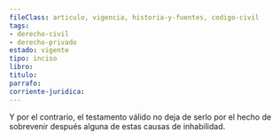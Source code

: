 ```yaml
---
fileClass: articulo, vigencia, historia-y-fuentes, codigo-civil
tags:
- derecho-civil
- derecho-privado
estado: vigente
tipo: inciso
libro:
titulo:
parrafo:
corriente-juridica:
---
```

Y por el contrario, el testamento válido no deja de serlo por el hecho de sobrevenir después alguna de estas causas de inhabilidad.